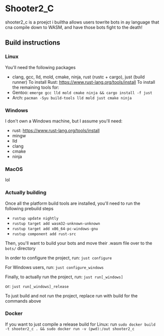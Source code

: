# Shooter2_C

shooter2_c is a proejct i builtha allows users towrite bots in ay language that cna compile down to WASM, and have those bots fight to the death!

## Build instructions
### Linux
You'll need the following packages
- clang, gcc, lld, mold, cmake, ninja, rust (rustc + cargo), just (build runner)
To install Rust: https://www.rust-lang.org/tools/install
To install the remaining tools for:
- Gentoo: `emerge gcc lld mold cmake ninja && cargo install -f just` 
- Arch: `pacman -Syu build-tools lld mold just cmake ninja`

### Windows
I don't own a Windows machine, but I assume you'll need:
- rust: https://www.rust-lang.org/tools/install
- mingw
- lld
- clang
- cmake 
- ninja

### MacOS
lol

### Actually building
Once all the platform build tools are installed, you'll need to run the following prebuild steps
- `rustup update nightly`
- `rustup target add wasm32-unknown-unknown`
- `rustup target add x86_64-pc-windows-gnu`
- `rustup component add rust-src`

Then, you'll want to build your bots and move their .wasm file over to the `bots/` directory

In order to configure the project, run:
`just configure`

For Windows users, run:
`just configure_windows`

Finally, to actually run the project, run:
`just run[_windows]`	

or: 
`just run[_windows]_release`

To just build and not run the project, replace run with build for the commands above

### Docker
If you want to just compile a release build for Linux: run `sudo docker build -t shooter2_c . && sudo docker run -v (pwd):/out shooter2_c`

